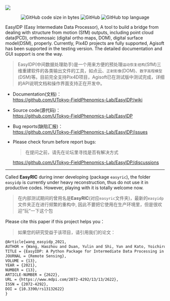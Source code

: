 ![](https://github.com/HowcanoeWang/EasyIDP/wiki/static/easyidp_head.svg)

<p align="center">
  <img alt="GitHub code size in bytes" src="https://img.shields.io/github/languages/code-size/UTokyo-FieldPhenomics-Lab/EasyIDP?style=plastic">
  <img alt="GitHub" src="https://img.shields.io/github/license/UTokyo-FieldPhenomics-Lab/EasyIDP?style=plastic">
  <img alt="GitHub top language" src="https://img.shields.io/github/languages/top/UTokyo-FieldPhenomics-Lab/EasyIDP?style=plastic">
</p>


EasyIDP (Easy Intermediate Data Processor), A tool to build a bridge from dealing with structure from motion (SfM) outputs, including point cloud data(PCD), orthomosaic (digital ortho maps, DOM), digital surface model(DSM), properly. Currently, Pix4D projects are fully supported, Agisoft has been supported in the testing version. The detailed documentation and GUI support is one the way.

> EasyIDP(中间数据处理助手)是一个用来方便的预处理`运动恢复结构`(SfM)三维重建软件的各类输出文件的工具，如点云、`正射影像`(DOM)、`数字高程模型`(DSM)等。目前完全支持Pix4D项目，Agisoft已在测试版中测试完成，详细的API说明文档和操作界面支持正在开发中。

* Documentation(文档)：    
  https://github.com/UTokyo-FieldPhenomics-Lab/EasyIDP/wiki
* Source code(源代码)：    
  https://github.com/UTokyo-FieldPhenomics-Lab/EasyIDP
* Bug reports(缺陷汇报)：    
  https://github.com/UTokyo-FieldPhenomics-Lab/EasyIDP/issues
* Please check forum before report bugs: 
  > 在提问之前，请先在论坛里寻找是否有解决方式     
  
  https://github.com/UTokyo-FieldPhenomics-Lab/EasyIDP/discussions

---

Called **EasyRIC** during inner developing (package `easyric`), the folder `easyidp` is currently under heavy reconstruction, thus do not use it in productive codes. However, playing with it is totally welcome now.

> 在内部测试期间的曾用名是**EasyRIC**(对应`easyric`文件夹)，最新的`easyidp`文件夹正在进行频繁的重构中, 因此不要把它使用在生产环境里，但是很欢迎“玩”一下这个包

Please cite this paper if this project helps you：

> 如果您的研究受益于该项目，请引用我们的论文：

```latex
@Article{wang_easyidp_2021,
AUTHOR = {Wang, Haozhou and Duan, Yulin and Shi, Yun and Kato, Yoichiro and Ninomiya, Seish and Guo, Wei},
TITLE = {EasyIDP: A Python Package for Intermediate Data Processing in UAV-Based Plant Phenotyping},
JOURNAL = {Remote Sensing},
VOLUME = {13},
YEAR = {2021},
NUMBER = {13},
ARTICLE-NUMBER = {2622},
URL = {https://www.mdpi.com/2072-4292/13/13/2622},
ISSN = {2072-4292},
DOI = {10.3390/rs13132622}
}
```
